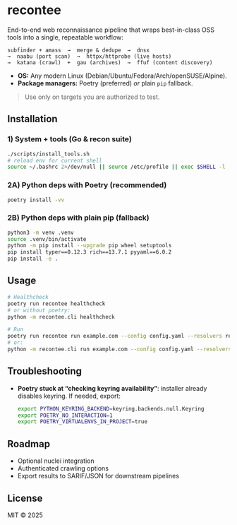 # recontee

End-to-end web reconnaissance pipeline that wraps best-in-class OSS tools into a single, repeatable workflow:

```
subfinder + amass  →  merge & dedupe  →  dnsx
→  naabu (port scan)  →  httpx/httprobe (live hosts)
→  katana (crawl)  +  gau (archives)  →  ffuf (content discovery)
```

- **OS:** Any modern Linux (Debian/Ubuntu/Fedora/Arch/openSUSE/Alpine).
- **Package managers:** Poetry (preferred) *or* plain `pip` fallback.

> Use only on targets you are authorized to test.

## Installation

### 1) System + tools (Go & recon suite)

```bash
./scripts/install_tools.sh
# reload env for current shell
source ~/.bashrc 2>/dev/null || source /etc/profile || exec $SHELL -l
```

### 2A) Python deps with Poetry (recommended)

```bash
poetry install -vv
```

### 2B) Python deps with plain pip (fallback)

```bash
python3 -m venv .venv
source .venv/bin/activate
python -m pip install --upgrade pip wheel setuptools
pip install typer==0.12.3 rich==13.7.1 pyyaml==6.0.2
pip install -e .
```

## Usage

```bash
# Healthcheck
poetry run recontee healthcheck
# or without poetry:
python -m recontee.cli healthcheck

# Run
poetry run recontee run example.com --config config.yaml --resolvers resolvers.txt --force --rl-per-host 10
# or:
python -m recontee.cli run example.com --config config.yaml --resolvers resolvers.txt --force --rl-per-host 10
```

## Troubleshooting

- **Poetry stuck at “checking keyring availability”**: installer already disables keyring. If needed, export:
  ```bash
  export PYTHON_KEYRING_BACKEND=keyring.backends.null.Keyring
  export POETRY_NO_INTERACTION=1
  export POETRY_VIRTUALENVS_IN_PROJECT=true

## Roadmap
- Optional nuclei integration
- Authenticated crawling options
- Export results to SARIF/JSON for downstream pipelines

## License
MIT © 2025
